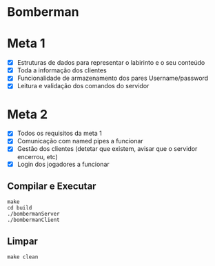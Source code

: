 # Bomberman

# Meta 1
 - [x] Estruturas de dados para representar o labirinto e o seu conteúdo
 - [x] Toda a informação dos clientes
 - [X] Funcionalidade de armazenamento dos pares Username/password
 - [X] Leitura e validação dos comandos do servidor

# Meta 2
 - [X] Todos os requisitos da meta 1
 - [X] Comunicação com named pipes a funcionar
 - [X] Gestão dos clientes (detetar que existem, avisar que o servidor encerrou, etc)
 - [X] Login dos jogadores a funcionar

Compilar e Executar
--------
```
make
cd build
./bombermanServer
./bombermanClient
```

Limpar
--------
```
make clean
```

